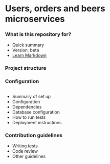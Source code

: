 # Users, orders and beers microservices

### What is this repository for?

* Quick summary
* Version: beta
* [Learn Markdown](https://bitbucket.org/tutorials/markdowndemo)

### Project structure



### Configuration
```bash

```

* Summary of set up
* Configuration
* Dependencies
* Database configuration
* How to run tests
* Deployment instructions

### Contribution guidelines

* Writing tests
* Code review
* Other guidelines
